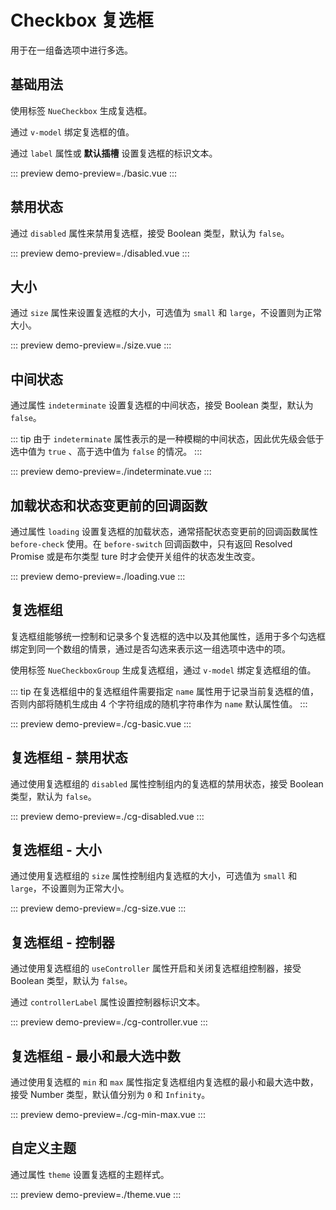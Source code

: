 # Checkbox 复选框

用于在一组备选项中进行多选。

## 基础用法

使用标签 `NueCheckbox` 生成复选框。

通过 `v-model` 绑定复选框的值。

通过 `label` 属性或 **默认插槽** 设置复选框的标识文本。

::: preview
demo-preview=./basic.vue
:::

## 禁用状态

通过 `disabled` 属性来禁用复选框，接受 Boolean 类型，默认为 `false`。

::: preview
demo-preview=./disabled.vue
:::

## 大小

通过 `size` 属性来设置复选框的大小，可选值为 `small` 和 `large`，不设置则为正常大小。

::: preview
demo-preview=./size.vue
:::

## 中间状态

通过属性 `indeterminate` 设置复选框的中间状态，接受 Boolean 类型，默认为 `false`。

::: tip
由于 `indeterminate` 属性表示的是一种模糊的中间状态，因此优先级会低于选中值为 `true` 、高于选中值为 `false` 的情况。
:::

::: preview
demo-preview=./indeterminate.vue
:::

## 加载状态和状态变更前的回调函数

通过属性 `loading` 设置复选框的加载状态，通常搭配状态变更前的回调函数属性 `before-check` 使用。在 `before-switch` 回调函数中，只有返回 Resolved Promise 或是布尔类型 ture 时才会使开关组件的状态发生改变。

::: preview
demo-preview=./loading.vue
:::

## 复选框组

复选框组能够统一控制和记录多个复选框的选中以及其他属性，适用于多个勾选框绑定到同一个数组的情景，通过是否勾选来表示这一组选项中选中的项。

使用标签 `NueCheckboxGroup` 生成复选框组，通过 `v-model` 绑定复选框组的值。

::: tip
在复选框组中的复选框组件需要指定 `name` 属性用于记录当前复选框的值，否则内部将随机生成由 4 个字符组成的随机字符串作为 `name` 默认属性值。
:::

::: preview
demo-preview=./cg-basic.vue
:::

## 复选框组 - 禁用状态

通过使用复选框组的 `disabled` 属性控制组内的复选框的禁用状态，接受 Boolean 类型，默认为 `false`。

::: preview
demo-preview=./cg-disabled.vue
:::

## 复选框组 - 大小

通过使用复选框组的 `size` 属性控制组内复选框的大小，可选值为 `small` 和 `large`，不设置则为正常大小。

::: preview
demo-preview=./cg-size.vue
:::

## 复选框组 - 控制器

通过使用复选框组的 `useController` 属性开启和关闭复选框组控制器，接受 Boolean 类型，默认为 `false`。

通过 `controllerLabel` 属性设置控制器标识文本。

::: preview
demo-preview=./cg-controller.vue
:::

## 复选框组 - 最小和最大选中数

通过使用复选框的 `min` 和 `max` 属性指定复选框组内复选框的最小和最大选中数，接受 Number 类型，默认值分别为 `0` 和 `Infinity`。

::: preview
demo-preview=./cg-min-max.vue
:::

## 自定义主题

通过属性 `theme` 设置复选框的主题样式。

::: preview
demo-preview=./theme.vue
:::
